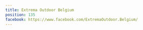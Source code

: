 ```yaml
---
title: Extrema Outdoor Belgium
position: 135
facebook: https://www.facebook.com/ExtremaOutdoor.Belgium/
---
```


